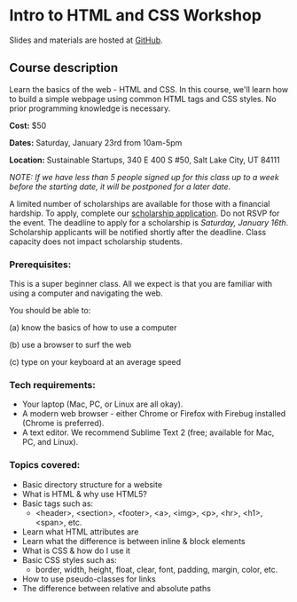 # Intro to HTML and CSS Workshop

Slides and materials are hosted at [GitHub](https://github.com/gdiSLC/intro-to-html-css).

## Course description

Learn the basics of the web - HTML and CSS. In this course, we'll learn how to build a simple webpage using common HTML tags and CSS styles. No prior programming knowledge is necessary.

**Cost:** $50

**Dates:** Saturday, January 23rd from 10am-5pm

**Location:** Sustainable Startups, 340 E 400 S #50, Salt Lake City, UT 84111

_*NOTE:* If we have less than 5 people signed up for this class up to a week before the starting date, it will be postponed for a later date._

A limited number of scholarships are available for those with a financial hardship. To apply, complete our [scholarship application](https://docs.google.com/forms/d/1QvhrlamutZIP8mmBldHDkPEeGwcS4UQuzOvDPlxMW84/viewform). Do not RSVP for the event. The deadline to apply for a scholarship is *Saturday, January 16th*. Scholarship applicants will be notified shortly after the deadline. Class capacity does not impact scholarship students. 


### Prerequisites:

This is a super beginner class. All we expect is that you are familiar with using a computer and navigating the web.

You should be able to:

(a) know the basics of how to use a computer

(b) use a browser to surf the web

(c) type on your keyboard at an average speed


### Tech requirements:

 - Your laptop (Mac, PC, or Linux are all okay).
 - A modern web browser - either Chrome or Firefox with Firebug installed (Chrome is preferred).
 - A text editor. We recommend Sublime Text 2 (free; available for Mac, PC, and Linux).


### Topics covered:

 - Basic directory structure for a website
 - What is HTML & why use HTML5?
 - Basic tags such as:
 	- &lt;header>, &lt;section>, &lt;footer>, &lt;a>, &lt;img>, &lt;p>, &lt;hr>, &lt;h1>, &lt;span>, etc.
 - Learn what HTML attributes are
 - Learn what the difference is between inline & block elements
 - What is CSS & how do I use it
 - Basic CSS styles such as:
 	- border, width, height, float, clear, font, padding, margin, color, etc.
 - How to use pseudo-classes for links
 - The difference between relative and absolute paths

